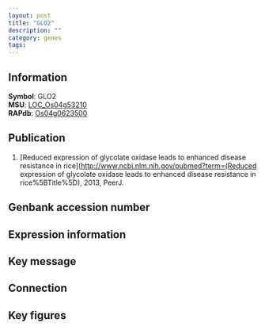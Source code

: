 ```yaml
---
layout: post
title: "GLO2"
description: ""
category: genes
tags: 
---
```


## Information
__Symbol__: GLO2  
__MSU__: [LOC_Os04g53210](http://rice.plantbiology.msu.edu/cgi-bin/ORF_infopage.cgi?orf=LOC_Os04g53210)  
__RAPdb__: [Os04g0623500](http://rapdb.dna.affrc.go.jp/viewer/gbrowse_details/irgsp1?name=Os04g0623500)  

## Publication
1. [Reduced expression of glycolate oxidase leads to enhanced disease resistance in rice](http://www.ncbi.nlm.nih.gov/pubmed?term=(Reduced expression of glycolate oxidase leads to enhanced disease resistance in rice%5BTitle%5D), 2013, PeerJ.

## Genbank accession number

## Expression information

## Key message

## Connection

## Key figures


